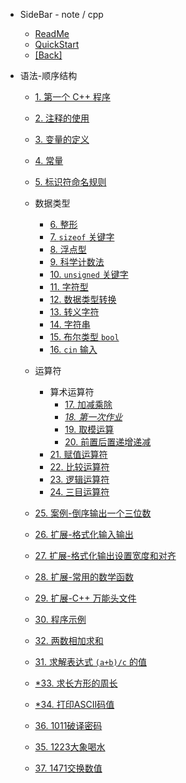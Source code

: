 - SideBar - note / cpp
  - [ReadMe](README.md)
  - [QuickStart](quickstart.md)
  - [[Back]](../)

- 语法-顺序结构

  - [1. 第一个 C++ 程序](1.md)
  - [2. 注释的使用](2.md)
  - [3. 变量的定义](3.md)
  - [4. 常量](4.md)
  - [5. 标识符命名规则](5.md)

  - 数据类型

    - [6. 整形](6.md)
    - [7. `sizeof` 关键字](7.md)
    - [8. 浮点型](8.md)
    - [9. 科学计数法](9.md)
    - [10. `unsigned` 关键字](10.md)
    - [11. 字符型](11.md)
    - [12. 数据类型转换](12.md)
    - [13. 转义字符](13.md)
    - [14. 字符串](14.md)
    - [15. 布尔类型 `bool`](15.md)
    - [16. `cin` 输入](16.md)

  - 运算符
    - 算术运算符
      - [17. 加减乘除](17.md)
      - [*18. 第一次作业*](18.md)
      - [19. 取模运算](19.md)
      - [20. 前置后置递增递减](20.md)
    - [21. 赋值运算符](21.md)
    - [22. 比较运算符](22.md)
    - [23. 逻辑运算符](23.md)
    - [24. 三目运算符](24.md)

  - [25. 案例-倒序输出一个三位数](25.md)
  - [26. 扩展-格式化输入输出](26.md)
  - [27. 扩展-格式化输出设置宽度和对齐](27.md)
  - [28. 扩展-常用的数学函数](28.md)
  - [29. 扩展-C++ 万能头文件](29.md)
  - [30. 程序示例](30.md)

  - [32. 两数相加求和](32.md)
  - [31. 求解表达式 `(a+b)/c` 的值](31.md)
  - [*33. 求长方形的周长](33.md)
  - [*34. 打印ASCII码值](34.md)
  - [36. 1011破译密码](36.md)
  - [35. 1223大象喝水](35.md)
  - [37. 1471交换数值](37.md)